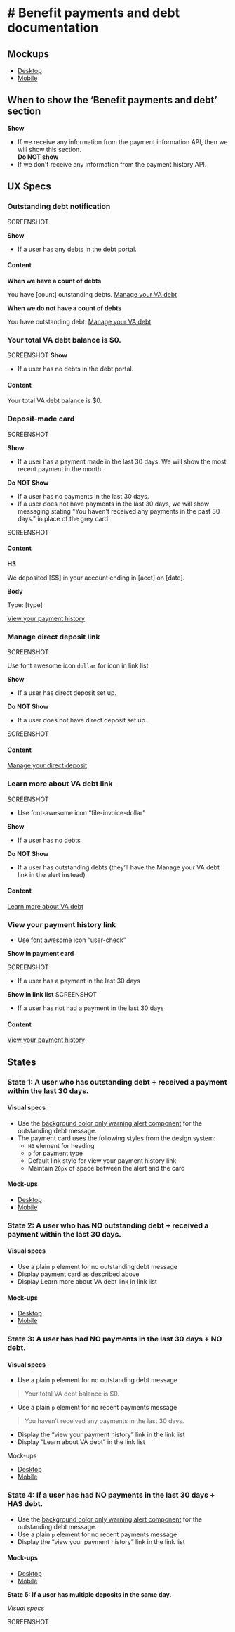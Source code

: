 # # Benefit payments and debt documentation

## Mockups

- [Desktop](https://www.sketch.com/s/9b0e6efc-423a-4354-9db3-ab2083d566c9/v/AKKO0Y/p/3FB0D20D-D78F-4998-B2F0-1482780C34BB?search=payment)
- [Mobile](https://www.sketch.com/s/9b0e6efc-423a-4354-9db3-ab2083d566c9/v/AKKO0Y/p/43720C90-8E38-4058-8213-B52543FFE8C7/?search=payment)

## When to show the ‘Benefit payments and debt’ section
**Show**

- If we receive any information from the payment information API, then we will show this section.  
**Do NOT show**
- If we don't receive any information from the payment history API.

## UX Specs

### Outstanding debt notification
SCREENSHOT

**Show**

- If a user has any debts in the debt portal.  

#### **Content**

**When we have a count of debts**

You have [count] outstanding debts. [Manage your VA debt](/manage-va-debt/your-debt)

**When we do not have a count of debts**

You have outstanding debt. [Manage your VA debt](/manage-va-debt/your-debt)

### Your total VA debt balance is $0.
SCREENSHOT
**Show**

- If a user has no debts in the debt portal.  

#### **Content**

Your total VA debt balance is $0.

### Deposit-made card

SCREENSHOT

**Show**

- If a user has a payment made in the last 30 days. We will show the most recent payment in the month.

**Do NOT Show**

- If a user has no payments in the last 30 days. 
- If a user does not have payments in the last 30 days, we will show messaging stating "You haven't received any payments in the past 30 days." in place of the grey card.

SCREENSHOT

#### Content

**H3**

 We deposited [$$] in your account ending in [acct] on [date].

**Body** 

Type: [type]

[View your payment history](/va-payment-history/payments)

### Manage direct deposit link

SCREENSHOT

Use font awesome icon `dollar` for icon in link list

**Show**

- If a user has direct deposit set up.

**Do NOT Show**

- If a user does not have direct deposit set up.

SCREENSHOT

#### Content

[Manage your direct deposit](/profile/direct-deposit-information)

### Learn more about VA debt link

SCREENSHOT

- Use font-awesome icon “file-invoice-dollar”

**Show**

- If a user has no debts

**Do NOT Show**

- If a user has outstanding debts (they’ll have the Manage your VA debt link in the alert instead)

#### Content

[Learn more about VA debt](/resources/va-debt-management/)

### View your payment history link

- Use font awesome icon “user-check”

**Show in payment card**

SCREENSHOT
- If a user has a payment in the last 30 days

**Show in link list**
SCREENSHOT
- If a user has not had a payment in the last 30 days

#### Content
[View your payment history](/va-payment-history/payments)

## States

### State 1: A user who has outstanding debt + received a payment within the last 30 days.  

#### Visual specs
- Use the [background color only warning alert component](https://design.va.gov/storybook/?path=/story/components-va-alert--background-only-with-icon&args=status:warning) for the outstanding debt message.
- The payment card uses the following styles from the design system:
	- `H3` element for heading
	- `p` for payment type
	- Default link style for view your payment history link
	- Maintain  `20px` of space between the alert and the card

#### Mock-ups
- [Desktop](https://www.sketch.com/s/9b0e6efc-423a-4354-9db3-ab2083d566c9/v/AKKO0Y/a/oYm25xY)
- [Mobile](https://www.sketch.com/s/9b0e6efc-423a-4354-9db3-ab2083d566c9/v/AKKO0Y/a/wLRzMYw)

### State 2: A user who has NO outstanding debt + received a payment within the last 30 days.  

#### Visual specs
- Use a plain `p` element for no outstanding debt message
- Display payment card as described above
- Display Learn more about VA debt link in link list
	

#### Mock-ups
- [Desktop](https://www.sketch.com/s/9b0e6efc-423a-4354-9db3-ab2083d566c9/v/AKKO0Y/a/1KnQlRO)
- [Mobile](https://www.sketch.com/s/9b0e6efc-423a-4354-9db3-ab2083d566c9/a/1KnQlRO)

### State 3: A user has had NO payments in the last 30 days + NO debt.

#### Visual specs
- Use a plain `p` element for no outstanding debt message
> Your total VA debt balance is $0.
- Use a plain `p` element for no recent payments message
> You haven’t received any payments in the last 30 days.
- Display the “view your payment history” link in the link list
- Display “Learn about VA debt” in the link list

Mock-ups
- [Desktop](https://www.sketch.com/s/9b0e6efc-423a-4354-9db3-ab2083d566c9/a/R1JK3qy)
- [Mobile](https://www.sketch.com/s/9b0e6efc-423a-4354-9db3-ab2083d566c9/v/AKKO0Y/a/qea25yM)

### State 4: If a user has had NO payments in the last 30 days + HAS debt.  

- Use the [background color only warning alert component](https://design.va.gov/storybook/?path=/story/components-va-alert--background-only-with-icon&args=status:warning) for the outstanding debt message.
- Use a plain `p` element for no recent payments message
- Display the “view your payment history” link in the link list

#### Mock-ups
- [Desktop](https://www.sketch.com/s/9b0e6efc-423a-4354-9db3-ab2083d566c9/a/paD25yQ)
- [Mobile](https://www.sketch.com/s/9b0e6efc-423a-4354-9db3-ab2083d566c9/a/7y2QxrE)

**State 5: If a user has multiple deposits in the same day.**  

*Visual specs*

SCREENSHOT
